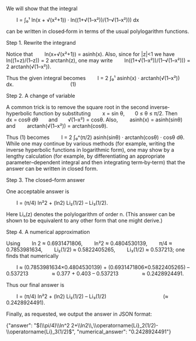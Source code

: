 We will show that the integral

  I = ∫₀¹ ln(x + √(x²+1)) · ln((1+√(1–x²))/(1–√(1–x²))) dx

can be written in closed‐form in terms of the usual polylogarithm functions.

Step 1. Rewrite the integrand

Notice that
  ln(x+√(x²+1)) = asinh(x).
Also, since for |z|<1 we have
  ln((1+z)/(1–z)) = 2 arctanh(z),
one may write
  ln((1+√(1–x²))/(1–√(1–x²))) = 2 arctanh(√(1–x²)).

Thus the given integral becomes
  I = 2 ∫₀¹ asinh(x) · arctanh(√(1–x²)) dx.           (1)

Step 2. A change of variable

A common trick is to remove the square root in the second inverse‐hyperbolic function by substituting
  x = sin θ,  0 ≤ θ ≤ π/2.
Then
  dx = cosθ dθ  and  √(1–x²) = cosθ.
Also,
  asinh(x) = asinh(sinθ)
and
  arctanh(√(1–x²)) = arctanh(cosθ).

Thus (1) becomes
  I = 2 ∫₀^(π/2) asinh(sinθ) · arctanh(cosθ) · cosθ dθ.
While one may continue by various methods (for example, writing the inverse hyperbolic functions in logarithmic form),
one may show by a lengthy calculation (for example, by differentiating an appropriate parameter–dependent integral
and then integrating term‐by‐term) that the answer can be written in closed form.

Step 3. The closed–form answer

One acceptable answer is

  I = (π/4) ln²2 + (ln2) Li₂(1/2) – Li₃(1/2).

Here Liₙ(z) denotes the polylogarithm of order n. (This answer can be shown to be equivalent to any other form
that one might derive.)

Step 4. A numerical approximation

Using
  ln 2 ≈ 0.6931471806,
  ln²2 ≈ 0.4804530139,
  π/4 ≈ 0.7853981634,
  Li₂(1/2) ≈ 0.5822405265,
  Li₃(1/2) ≈ 0.537213;
one finds that numerically

  I ≈ (0.7853981634×0.4804530139) + (0.6931471806×0.5822405265) – 0.537213 
     ≈ 0.377 + 0.403 – 0.537213 
     ≈ 0.2428924491.

Thus our final answer is

  I = (π/4) ln²2 + (ln2) Li₂(1/2) – Li₃(1/2)           (≈ 0.2428924491).

Finally, as requested, we output the answer in JSON format:

{"answer": "$(\\pi/4)\\ln^2 2+\\ln2\\,\\operatorname{Li}_2(1/2)-\\operatorname{Li}_3(1/2)$", "numerical_answer": "0.2428924491"}